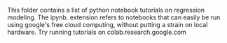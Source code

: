 This folder contains a list of python notebook tutorials on regression modeling. 
The ipynb. extension refers to notebooks that can easily be run using google's free cloud computing, without putting a strain on local hardware. 
Try running tutorials on colab.research.google.com

